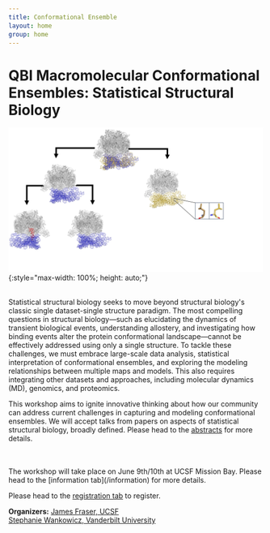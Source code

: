```yaml
---
title: Conformational Ensemble
layout: home
group: home
---
```


# QBI Macromolecular Conformational Ensembles: Statistical Structural Biology

![Conference Logo logo](static/img/Conference_Figure.jpg){:style="max-width: 100%; height: auto;"}

<br>
Statistical structural biology seeks to move beyond structural biology's classic single dataset-single structure paradigm. The most compelling questions in structural biology—such as elucidating the dynamics of transient biological events, understanding allostery, and investigating how binding events alter the protein conformational landscape—cannot be effectively addressed using only a single structure. To tackle these challenges, we must embrace large-scale data analysis, statistical interpretation of conformational ensembles, and exploring the modeling relationships between multiple maps and models. This also requires integrating other datasets and approaches, including molecular dynamics (MD), genomics, and proteomics. 

This workshop aims to ignite innovative thinking about how our community can address current challenges in capturing and modeling conformational ensembles. We will accept talks from papers on aspects of statistical structural biology, broadly defined. Please head to the [abstracts](/abstracts) for more details. 

<br>
<br>
The workshop will take place on June 9th/10th at UCSF Mission Bay. Please head to the [information tab](/information) for more details. 

Please head to the [registration tab](/register) to register.

**Organizers:**
[James Fraser, UCSF](https://fraserlab.com/)
<br>
[Stephanie Wankowicz, Vanderbilt University](https://wankowiczlab.com/)




